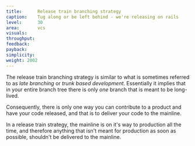 ```yaml
---
title:      Release train branching strategy
caption:    Tug along or be left behind - we're releasing on rails
level:      30
area:       vcs
visuals:    
throughput: 
feedback:   
payback:    
simplicity:       
weight: 2002
---
```


The release train branching strategy is similar to what is sometimes referred to as _late branching_ or _trunk based development_. 
Essentially it implies that in your entire branch tree there is only _one_ branch that is meant to be long-lived.

Consequently, there is only one way you can contribute to a product and have your code released, and that is to deliver your code to the mainline.

In a release train strategy, the mainline is on it's way to production all the time, and therefore anything that isn't meant for production as soon as possible, shouldn't be delivered to the mainline.
